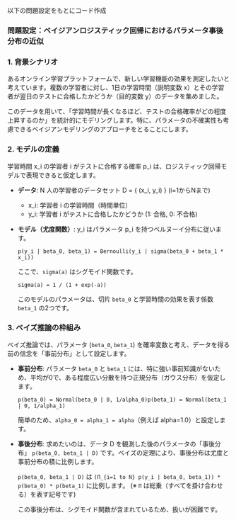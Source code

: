 以下の問題設定をもとにコード作成

### 問題設定：ベイジアンロジスティック回帰におけるパラメータ事後分布の近似

### 1. 背景シナリオ

あるオンライン学習プラットフォームで、新しい学習機能の効果を測定したいと考えています。複数の学習者に対し、1日の学習時間（説明変数 x）とその学習者が翌日のテストに合格したかどうか（目的変数 y）のデータを集めました。

このデータを用いて、「学習時間が長くなるほど、テストの合格確率がどの程度上昇するのか」を統計的にモデリングします。特に、パラメータの不確実性も考慮できるベイジアンモデリングのアプローチをとることにします。
### 2. モデルの定義

学習時間 x_i の学習者 i がテストに合格する確率 p_i は、ロジスティック回帰モデルで表現できると仮定します。

- **データ**: N 人の学習者のデータセット D = { (x_i, y_i) } (i=1からNまで)
    - x_i: 学習者 i の学習時間（時間単位）
    - y_i: 学習者 i がテストに合格したかどうか (1: 合格, 0: 不合格)
- **モデル（尤度関数）**:
y_i はパラメータ p_i を持つベルヌーイ分布に従います。
    
    `p(y_i | beta_0, beta_1) = Bernoulli(y_i | sigma(beta_0 + beta_1 * x_i))`
    
    ここで、`sigma(a)` はシグモイド関数です。
    
    `sigma(a) = 1 / (1 + exp(-a))`
    
    このモデルのパラメータは、切片 `beta_0` と学習時間の効果を表す係数 `beta_1` の2つです。
    

### 3. ベイズ推論の枠組み

ベイズ推論では、パラメータ (`beta_0`, `beta_1`) を確率変数と考え、データを得る前の信念を「事前分布」として設定します。

- **事前分布**:
パラメータ `beta_0` と `beta_1` には、特に強い事前知識がないため、平均が0で、ある程度広い分散を持つ正規分布（ガウス分布）を仮定します。
    
    `p(beta_0) = Normal(beta_0 | 0, 1/alpha_0)p(beta_1) = Normal(beta_1 | 0, 1/alpha_1)`
    
    簡単のため、`alpha_0 = alpha_1 = alpha`（例えば alpha=1.0）と設定します。
    
- **事後分布**:
求めたいのは、データ D を観測した後のパラメータの「事後分布」 `p(beta_0, beta_1 | D)` です。ベイズの定理により、事後分布は尤度と事前分布の積に比例します。
    
    `p(beta_0, beta_1 | D)` は `(Π_{i=1 to N} p(y_i | beta_0, beta_1)) * p(beta_0) * p(beta_1)` に比例します。
    (※ `Π` は総乗（すべてを掛け合わせる）を表す記号です)
    
    この事後分布は、シグモイド関数が含まれているため、扱いが困難です。
